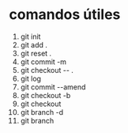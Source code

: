 # comandos útiles
1. git init <!--adiciona los archivos necesarios para usar git-->
2. git add . <!-- Prepara los archivos para hacer el commit-->
3. git reset . <!-- revierte el git add . -->
4. git commit -m <nombre del commit> <!-- hace una snapshot del proyecto -->
5. git checkout -- . <!-- reestablecer último commit -->
6. git log <!-- revisa el historial de commits -->
7. git commit --amend <!-- Edita el commit anterior -->
8. git checkout -b <nombre de la rama> <!-- crear rama -->
9. git checkout <nombre de la rama> <!-- cambiar a una rama -->
10. git branch -d <nombre de la rama> <!-- Eliminar rama -->
13. git branch <!-- Lista de ramas -->



